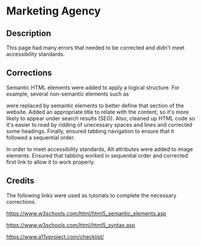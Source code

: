 # Marketing Agency

## Description

This page had many errors that needed to be corrected and didn't meet accessibility standards.

## Corrections

Semantic HTML elements were added to apply a logical structure.  For example, several non-semantic elements such as <div> were replaced by semantic elements to better define that section of the website.  Added an appropriate title to relate with the content, so it's more likely to appear under search results (SEO).  Also, cleaned up HTML code so it's easier to read by ridding of unecessary spaces and lines and corrected some headings.  Finally, ensured tabbing navigation to ensure that it followed a sequential order.

In order to meet accessibility standards, Alt attributes were added to image elements.  Ensured that tabbing worked in sequential order and corrected first link to allow it to work properly.

## Credits

The following links were used as tutorials to complete the necessary corrections.

https://www.w3schools.com/html/html5_semantic_elements.asp

https://www.w3schools.com/html/html5_syntax.asp

https://www.a11yproject.com/checklist/



